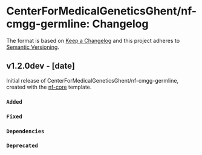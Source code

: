 # CenterForMedicalGeneticsGhent/nf-cmgg-germline: Changelog

The format is based on [Keep a Changelog](https://keepachangelog.com/en/1.0.0/)
and this project adheres to [Semantic Versioning](https://semver.org/spec/v2.0.0.html).

## v1.2.0dev - [date]

Initial release of CenterForMedicalGeneticsGhent/nf-cmgg-germline, created with the [nf-core](https://nf-co.re/) template.

### `Added`

### `Fixed`

### `Dependencies`

### `Deprecated`
